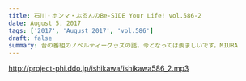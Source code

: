 ```yaml
---
title: 石川・ホンマ・ぶるんのBe-SIDE Your Life! vol.586-2
date: August 5, 2017
tags: ['2017', 'August 2017', 'vol.586']
draft: false
summary: 昔の番組のノベルティーグッズの話。今となっては羨ましいです。MIURA
---
```


http://project-phi.ddo.jp/ishikawa/ishikawa586_2.mp3